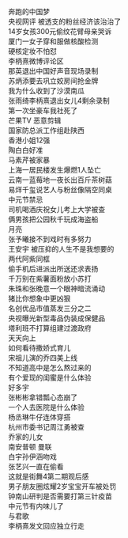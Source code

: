 奔跑的中国梦  
央视网评 被透支的粉丝经济该治治了  
14岁女孩300元偷纹花臂母亲哭诉  
厦门一女子穿和服做核酸检测  
硬核定妆不怕怼  
李柄熹微博评论区  
那英退出中国好声音现场录制  
苏炳添要去巩立姣房间抢金牌  
我为什么收到了沙漠南瓜  
张雨绮李柄熹退出女儿4剩余录制  
第一次坐豪车我社死了  
芒果TV 恶意剪辑  
国家防总派工作组赴陕西  
香港小姐12强  
陶白白好准  
马素芹被家暴  
上海一居民楼发生爆燃1人坠亡  
云南一蓝莓地一夜长出百斤茶树菇  
易烊千玺说艺人与粉丝像隔空同桌  
中元节禁忌  
司机喝酒庆祝女儿考上大学被查  
俩男孩把公园秋千玩成海盗船  
月亮  
张予曦接不到戏时有多努力  
王安宇 被压抑的人生不是我想要的  
两代阿紫同框  
偷手机后进派出所送还求表扬  
千万别在紫薯面粉放小苏打  
朱珠和张晚意一个眼神暗流涌动  
猪比你想象中更凶狠  
名创优品市值蒸发三分之二  
央视曝光新型毒品伪装成保健品  
塔利班不打算组建过渡政府  
天天向上  
如何看待撒娇式育儿  
宋祖儿演的乔四美上线  
不知道高中是怎么熬过来的  
有个爱现的闺蜜是什么体验  
好多宇  
张彬彬拿错瓢心态崩了  
一个人去医院是什么体验  
杨丞琳牛仔连体穿搭  
杭州市委书记周江勇被查  
乔家的儿女  
南安普顿 曼联  
白宇孙伊涵吻戏  
张艺兴一直在偷看  
这就是街舞4第二期观后感  
男子朋友圈炫耀2岁宝宝开车被处罚  
钟南山研判是否需要打第三针疫苗  
中元节有内味儿了  
与君歌  
李柄熹发文回应独立行走  
